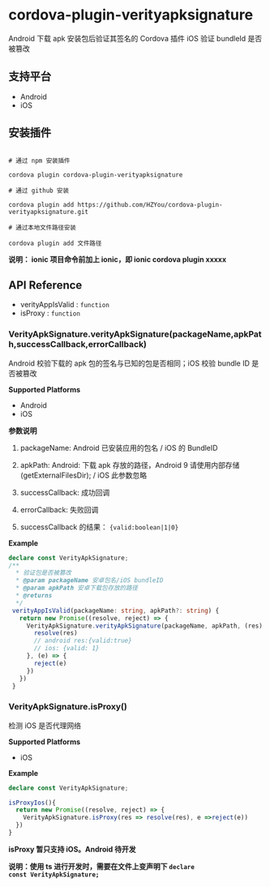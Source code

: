 # cordova-plugin-verityapksignature

Android 下载 apk 安装包后验证其签名的 Cordova 插件
iOS 验证 bundleId 是否被篡改

## 支持平台

- Android
- iOS

## 安装插件

```

# 通过 npm 安装插件

cordova plugin cordova-plugin-verityapksignature

# 通过 github 安装

cordova plugin add https://github.com/HZYou/cordova-plugin-verityapksignature.git

# 通过本地文件路径安装

cordova plugin add 文件路径

```

**说明： ionic 项目命令前加上 ionic，即 ionic cordova plugin xxxxx**

## API Reference

- verityAppIsValid : <code>function</code>
- isProxy : <code>function</code>

### VerityApkSignature.verityApkSignature(packageName,apkPath,successCallback,errorCallback)

Android 校验下载的 apk 包的签名与已知的包是否相同；iOS 校验 bundle ID 是否被篡改

**Supported Platforms**

- Android
- iOS

**参数说明**

1. packageName: Android 已安装应用的包名 / iOS 的 BundleID

2. apkPath: Android: 下载 apk 存放的路径，Android 9 请使用内部存储(getExternalFilesDir); / iOS 此参数忽略

3. successCallback: 成功回调
4. errorCallback: 失败回调
5. successCallback 的结果： `{valid:boolean|1|0}`

**Example**

```typescript
declare const VerityApkSignature;
/**
  * 验证包是否被篡改
  * @param packageName 安卓包名/iOS bundleID
  * @param apkPath 安卓下载包存放的路径
  * @returns
  */
 verityAppIsValid(packageName: string, apkPath?: string) {
   return new Promise((resolve, reject) => {
     VerityApkSignature.verityApkSignature(packageName, apkPath, (res) => {
       resolve(res)
       // android res:{valid:true}
       // ios: {valid: 1}
     }, (e) => {
       reject(e)
     })
   })
 }
```

### VerityApkSignature.isProxy()

检测 iOS 是否代理网络

**Supported Platforms**

- iOS

**Example**

```typescript
declare const VerityApkSignature;

isProxyIos(){
  return new Promise((resolve, reject) => {
    VerityApkSignature.isProxy(res => resolve(res), e =>reject(e))
  })
}
```

**isProxy 暂只支持 iOS。Android 待开发**

**说明：使用 ts 进行开发时，需要在文件上变声明下 <code>declare const VerityApkSignature;</code>**

